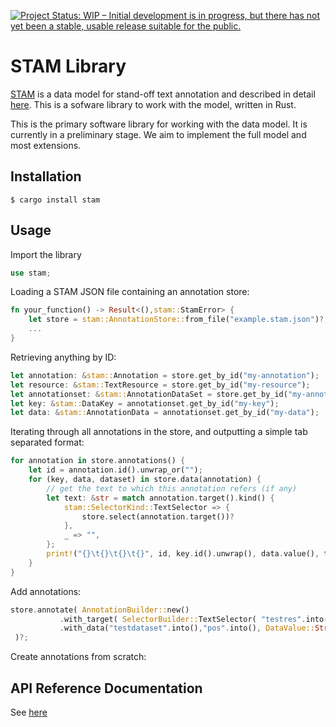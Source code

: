 [![Project Status: WIP – Initial development is in progress, but there has not yet been a stable, usable release suitable for the public.](https://www.repostatus.org/badges/latest/wip.svg)](https://www.repostatus.org/#wip)

# STAM Library

[STAM](https:/github.com/annotation/stam) is a data model for stand-off text annotation and described in detail [here](https://github.com/annotation/stam). This is a sofware library to work with the model, written in Rust.

This is the primary software library for working with the data model. It is currently in a preliminary stage. We aim to implement the full model and most extensions.

## Installation

``$ cargo install stam``

## Usage

Import the library

```rust
use stam;
```

Loading a STAM JSON file containing an annotation store:

```rust
fn your_function() -> Result<(),stam::StamError> {
    let store = stam::AnnotationStore::from_file("example.stam.json")?;
    ...
}
```

Retrieving anything by ID:

```rust
let annotation: &stam::Annotation = store.get_by_id("my-annotation");
let resource: &stam::TextResource = store.get_by_id("my-resource");
let annotationset: &stam::AnnotationDataSet = store.get_by_id("my-annotationset");
let key: &stam::DataKey = annotationset.get_by_id("my-key");
let data: &stam::AnnotationData = annotationset.get_by_id("my-data");
```



Iterating through all annotations in the store, and outputting a simple tab separated format:

```rust
for annotation in store.annotations() {
    let id = annotation.id().unwrap_or("");
    for (key, data, dataset) in store.data(annotation) {
        // get the text to which this annotation refers (if any)
        let text: &str = match annotation.target().kind() {
            stam::SelectorKind::TextSelector => {
                store.select(annotation.target())?
            },
            _ => "",
        };
        print!("{}\t{}\t{}\t{}", id, key.id().unwrap(), data.value(), text);
    }
}
```

Add annotations:


```rust
store.annotate( AnnotationBuilder::new()
           .with_target( SelectorBuilder::TextSelector( "testres".into(), Offset::simple(0,5) ) )
           .with_data("testdataset".into(),"pos".into(), DataValue::String("noun".to_string())) 
 )?;
```


Create annotations from scratch:


## API Reference Documentation

See [here](https://docs.rs/stam)


